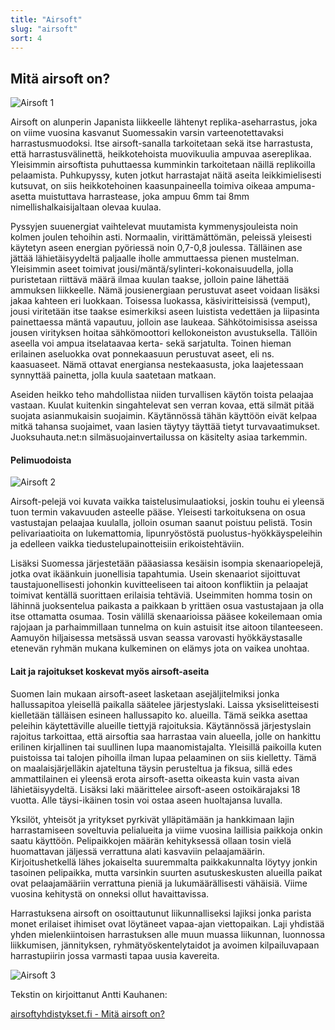 ```yaml
---
title: "Airsoft"
slug: "airsoft"
sort: 4
---
```


## Mitä airsoft on?

![Airsoft 1](/images/airsoft_info1.jpeg)

Airsoft on alunperin Japanista liikkeelle lähtenyt replika-aseharrastus, joka on viime vuosina kasvanut Suomessakin varsin varteenotettavaksi harrastusmuodoksi. Itse airsoft-sanalla tarkoitetaan sekä itse harrastusta, että harrastusvälinettä, heikkotehoista muovikuulia ampuvaa asereplikaa. Yleisimmin airsoftista puhuttaessa kumminkin tarkoitetaan näillä replikoilla pelaamista. Puhkupyssy, kuten jotkut harrastajat näitä aseita leikkimielisesti kutsuvat, on siis heikkotehoinen kaasunpaineella toimiva oikeaa ampuma-asetta muistuttava harrastease, joka ampuu 6mm tai 8mm nimellishalkaisijaltaan olevaa kuulaa.

Pyssyjen suuenergiat vaihtelevat muutamista kymmenysjouleista noin kolmen joulen tehoihin asti. Normaalin, virittämättömän, peleissä yleisesti käytetyn aseen energian pyöriessä noin 0,7-0,8 joulessa. Tälläinen ase jättää lähietäisyydeltä paljaalle iholle ammuttaessa pienen mustelman. Yleisimmin aseet toimivat jousi/mäntä/sylinteri-kokonaisuudella, jolla puristetaan riittävä määrä ilmaa kuulan taakse, jolloin paine lähettää ammuksen liikkeelle. Nämä jousienergiaan perustuvat aseet voidaan lisäksi jakaa kahteen eri luokkaan. Toisessa luokassa, käsiviritteisissä (vemput), jousi viritetään itse taakse esimerkiksi aseen luistista vedettäen ja liipasinta painettaessa mäntä vapautuu, jolloin ase laukeaa. Sähkötoimisissa aseissa jousen virityksen hoitaa sähkömoottori kellokoneiston avustuksella. Tällöin aseella voi ampua itselataavaa kerta- sekä sarjatulta. Toinen hieman erilainen aseluokka ovat ponnekaasuun perustuvat aseet, eli ns. kaasuaseet. Nämä ottavat energiansa nestekaasusta, joka laajetessaan synnyttää painetta, jolla kuula saatetaan matkaan.

Aseiden heikko teho mahdollistaa niiden turvallisen käytön toista pelaajaa vastaan. Kuulat kuitenkin singahtelevat sen verran kovaa, että silmät pitää suojata asianmukaisin suojaimin. Käytännössä tähän käyttöön eivät kelpaa mitkä tahansa suojaimet, vaan lasien täytyy täyttää tietyt turvavaatimukset. Juoksuhauta.net:n silmäsuojainvertailussa on käsitelty asiaa tarkemmin.

#### Pelimuodoista

![Airsoft 2](/images/airsoft_info2.jpeg)

Airsoft-pelejä voi kuvata vaikka taistelusimulaatioksi, joskin touhu ei yleensä tuon
termin vakavuuden asteelle pääse. Yleisesti tarkoituksena on osua vastustajan pelaajaa
kuulalla, jolloin osuman saanut poistuu pelistä. Tosin pelivariaatioita on lukemattomia,
lipunryöstöstä puolustus-hyökkäyspeleihin ja edelleen vaikka tiedustelupainotteisiin
erikoistehtäviin.

Lisäksi Suomessa järjestetään pääasiassa kesäisin isompia skenaariopelejä, jotka ovat ikäänkuin juonellisia tapahtumia.
Usein skenaariot sijoittuvat taustajuonellisesti johonkin kuvitteeliseen tai aitoon konfliktiin ja pelaajat toimivat kentällä suorittaen erilaisia tehtäviä.
Useimmiten homma tosin on lähinnä juoksentelua paikasta
a paikkaan b yrittäen osua vastustajaan ja olla itse ottamatta osumaa.
Tosin välillä skenaarioissa pääsee kokeilemaan omia rajojaan ja parhaimmillaan tunnelma on kuin astuisit itse aitoon tilanteeseen.
Aamuyön hiljaisessa metsässä usvan seassa varovasti hyökkäystasalle etenevän ryhmän mukana kulkeminen on elämys jota on vaikea unohtaa.

#### Lait ja rajoitukset koskevat myös airsoft-aseita

Suomen lain mukaan airsoft-aseet lasketaan asejäljitelmiksi jonka hallussapitoa yleisellä paikalla säätelee järjestyslaki.
Laissa yksiselitteisesti kielletään tälläisen esineen hallussapito ko. alueilla.
Tämä seikka asettaa peleihin käytettäville alueille tiettyjä rajoituksia. Käytännössä järjestyslain rajoitus tarkoittaa, että airsoftia saa harrastaa vain alueella, jolle on hankittu erilinen kirjallinen tai suullinen lupa maanomistajalta.
Yleisillä paikoilla kuten puistoissa tai talojen pihoilla ilman lupaa pelaaminen on siis kielletty.
Tämä on maalaisjärjelläkin ajateltuna täysin perusteltua ja fiksua, sillä edes ammattilainen ei yleensä erota airsoft-asetta oikeasta kuin vasta aivan lähietäisyydeltä.
Lisäksi laki määrittelee airsoft-aseen ostoikärajaksi 18 vuotta. Alle täysi-ikäinen tosin voi ostaa aseen huoltajansa luvalla.

Yksilöt, yhteisöt ja yritykset pyrkivät ylläpitämään ja hankkimaan lajin harrastamiseen soveltuvia pelialueita ja viime vuosina laillisia paikkoja onkin saatu käyttöön.
Pelipaikkojen määrän kehityksessä ollaan tosin vielä huomattavan jäljessä verrattuna alati kasvaviin pelaajamäärin.
Kirjoitushetkellä lähes jokaiselta suuremmalta paikkakunnalta löytyy jonkin tasoinen pelipaikka, mutta varsinkin suurten asutuskeskusten alueilla paikat ovat pelaajamääriin verrattuna pieniä ja lukumäärällisesti vähäisiä. Viime vuosina kehitystä on onneksi ollut havaittavissa.

Harrastuksena airsoft on osoittautunut liikunnalliseksi lajiksi jonka parista monet erilaiset ihimiset ovat löytäneet vapaa-ajan viettopaikan. Laji yhdistää yhden mielenkiintoisen harrastuksen alle muun muassa liikunnan, luonnossa liikkumisen, jännityksen, ryhmätyöskentelytaidot ja avoimen kilpailuvapaan harrastupiirin jossa varmasti tapaa uusia kavereita.

![Airsoft 3](/images/airsoft_info3.jpeg)

Tekstin on kirjoittanut Antti Kauhanen:

[airsoftyhdistykset.fi - Mitä airsoft on?](http://www.airsoftyhdistykset.fi/index.php?option=com_content&view=article&id=60&Itemid=66)
